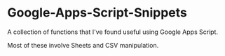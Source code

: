 # Google-Apps-Script-Snippets
 A collection of functions that I've found useful using Google Apps Script.
 
 Most of these involve Sheets and CSV manipulation.
